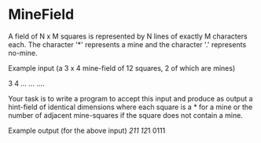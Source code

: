 # MineField

A field of N x M squares is represented by N lines of
exactly M characters each. The character '*' represents
a mine and the character '.' represents no-mine.

Example input (a 3 x 4 mine-field of 12 squares, 2 of
which are mines)

3 4
*...
..*.
....

Your task is to write a program to accept this input and
produce as output a hint-field of identical dimensions
where each square is a * for a mine or the number of
adjacent mine-squares if the square does not contain a mine.

Example output (for the above input)
*211
12*1
0111